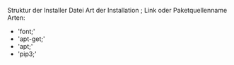 Struktur der Installer Datei
Art der Installation ; Link oder Paketquellenname
Arten:
- 'font;<Download Link>'
- 'apt-get;<Paketname>'
- 'apt;<Download-Link>'
- 'pip3;<Modul>'
